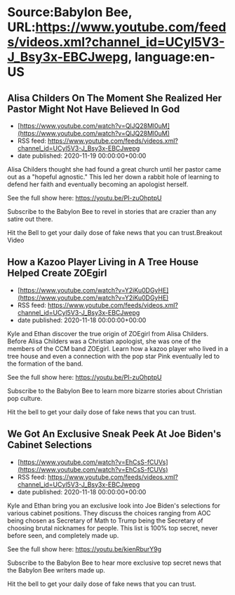 # Source:Babylon Bee, URL:https://www.youtube.com/feeds/videos.xml?channel_id=UCyl5V3-J_Bsy3x-EBCJwepg, language:en-US

## Alisa Childers On The Moment She Realized Her Pastor Might Not Have Believed In God
 - [https://www.youtube.com/watch?v=QlJQ28Ml0uM](https://www.youtube.com/watch?v=QlJQ28Ml0uM)
 - RSS feed: https://www.youtube.com/feeds/videos.xml?channel_id=UCyl5V3-J_Bsy3x-EBCJwepg
 - date published: 2020-11-19 00:00:00+00:00

Alisa Childers thought she had found a great church until her pastor came out as a "hopeful agnostic." This led her down a rabbit hole of learning to defend her faith and eventually becoming an apologist herself.

See the full show here:
https://youtu.be/PI-zuOhptpU

Subscribe to the Babylon Bee to revel in stories that are crazier than any satire out there. 

Hit the Bell to get your daily dose of fake news that you can trust.Breakout Video

## How a Kazoo Player Living in A Tree House Helped Create ZOEgirl
 - [https://www.youtube.com/watch?v=Y2iKu0DGyHE](https://www.youtube.com/watch?v=Y2iKu0DGyHE)
 - RSS feed: https://www.youtube.com/feeds/videos.xml?channel_id=UCyl5V3-J_Bsy3x-EBCJwepg
 - date published: 2020-11-18 00:00:00+00:00

Kyle and Ethan discover the true origin of ZOEgirl from Alisa Childers. Before Alisa Childers was a Christian apologist, she was one of the members of the CCM band ZOEgirl. Learn how a kazoo player who lived in a tree house and even a connection with the pop star Pink eventually led to the formation of the band.

See the full show here:
https://youtu.be/PI-zuOhptpU

Subscribe to the Babylon Bee to learn more bizarre stories about Christian pop culture.

Hit the bell to get your daily dose of fake news that you can trust.

## We Got An Exclusive Sneak Peek At Joe Biden's Cabinet Selections
 - [https://www.youtube.com/watch?v=EhCsS-fCUVs](https://www.youtube.com/watch?v=EhCsS-fCUVs)
 - RSS feed: https://www.youtube.com/feeds/videos.xml?channel_id=UCyl5V3-J_Bsy3x-EBCJwepg
 - date published: 2020-11-18 00:00:00+00:00

Kyle and Ethan bring you an exclusive look into Joe Biden's selections for various cabinet positions. They discuss the choices ranging from AOC being chosen as Secretary of Math to Trump being the Secretary of choosing brutal nicknames for people. This list is 100% top secret, never before seen, and completely made up.

See the full show here:
https://youtu.be/kienRburY9g

Subscribe to the Babylon Bee to hear more exclusive top secret news that the Babylon Bee writers made up. 

Hit the bell to get your daily dose of fake news that you can trust.

